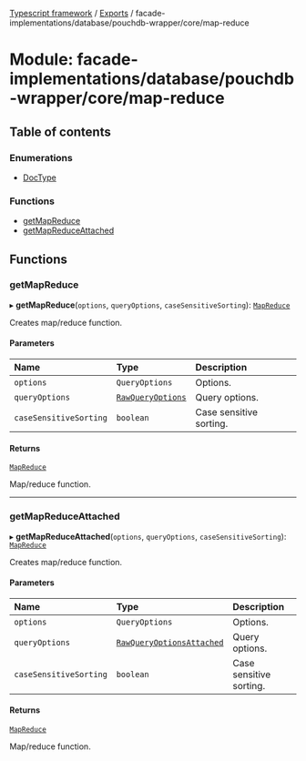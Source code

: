 [Typescript framework](../index.md) / [Exports](../modules.md) / facade-implementations/database/pouchdb-wrapper/core/map-reduce

# Module: facade-implementations/database/pouchdb-wrapper/core/map-reduce

## Table of contents

### Enumerations

- [DocType](../enums/facade_implementations_database_pouchdb_wrapper_core_map_reduce.DocType.md)

### Functions

- [getMapReduce](facade_implementations_database_pouchdb_wrapper_core_map_reduce.md#getmapreduce)
- [getMapReduceAttached](facade_implementations_database_pouchdb_wrapper_core_map_reduce.md#getmapreduceattached)

## Functions

### getMapReduce

▸ **getMapReduce**(`options`, `queryOptions`, `caseSensitiveSorting`): [`MapReduce`](../interfaces/facade_implementations_database_pouchdb_wrapper_core_types_misc.MapReduce.md)

Creates map/reduce function.

#### Parameters

| Name | Type | Description |
| :------ | :------ | :------ |
| `options` | `QueryOptions` | Options. |
| `queryOptions` | [`RawQueryOptions`](../interfaces/facade_implementations_database_pouchdb_wrapper_core_types_misc.RawQueryOptions.md) | Query options. |
| `caseSensitiveSorting` | `boolean` | Case sensitive sorting. |

#### Returns

[`MapReduce`](../interfaces/facade_implementations_database_pouchdb_wrapper_core_types_misc.MapReduce.md)

Map/reduce function.

___

### getMapReduceAttached

▸ **getMapReduceAttached**(`options`, `queryOptions`, `caseSensitiveSorting`): [`MapReduce`](../interfaces/facade_implementations_database_pouchdb_wrapper_core_types_misc.MapReduce.md)

Creates map/reduce function.

#### Parameters

| Name | Type | Description |
| :------ | :------ | :------ |
| `options` | `QueryOptions` | Options. |
| `queryOptions` | [`RawQueryOptionsAttached`](../interfaces/facade_implementations_database_pouchdb_wrapper_core_types_misc.RawQueryOptionsAttached.md) | Query options. |
| `caseSensitiveSorting` | `boolean` | Case sensitive sorting. |

#### Returns

[`MapReduce`](../interfaces/facade_implementations_database_pouchdb_wrapper_core_types_misc.MapReduce.md)

Map/reduce function.
